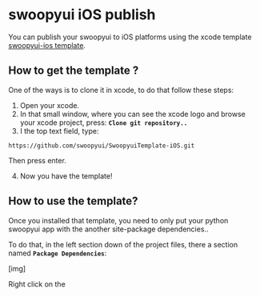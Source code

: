 # swoopyui iOS publish
You can publish your swoopyui to iOS platforms using the xcode template [swoopyui-ios template](https://github.com/swoopyui/SwoopyuiTemplate-iOS).


## How to get the template ?
One of the ways is to clone it in xcode, to do that follow these steps:
1. Open your xcode.
2. In that small window, where you can see the xcode logo and browse your xcode project, press: **`Clone git repository..`**
3. I the top text field, type:
```
https://github.com/swoopyui/SwoopyuiTemplate-iOS.git
```
Then press enter.

4. Now you have the template!

## How to use the template?
Once you installed that template, you need to only put your python swoopyui app with the another site-package dependencies..

To do that, in the left section down of the project files, there a section named **`Package Dependencies`**:

[img]

Right click on the 